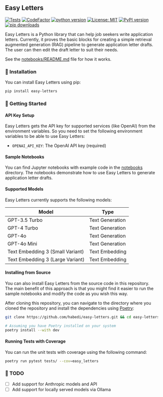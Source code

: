## Easy Letters

[![Tests](https://github.com/habedi/easy-letters/actions/workflows/tests.yml/badge.svg)](https://github.com/habedi/easy-letters/actions/workflows/tests.yml)
[![CodeFactor](https://www.codefactor.io/repository/github/habedi/easy-letters/badge)](https://www.codefactor.io/repository/github/habedi/easy-letters)
[![python version](https://img.shields.io/badge/Python-%3E=3.10-blue)](https://github.com/habedi/easy-letters)
[![License: MIT](https://img.shields.io/badge/License-MIT-blue.svg)](https://opensource.org/licenses/MIT)
[![PyPI version](https://badge.fury.io/py/easy-letters.svg)](https://badge.fury.io/py/easy-letters)
[![pip downloads](https://img.shields.io/pypi/dm/easy-letters.svg)](https://pypi.org/project/easy-letters/)

Easy Letters is a Python library that can help job seekers write application letters.
Currently, it proves the basic blocks for creating a simple retrieval augmented generation (RAG) pipeline
to generate application letter drafts.
The user can then edit the draft letter to suit their needs.

See the [notebooks/README.md](notebooks/README.md) file for how it works.

### 🔧 Installation

You can install Easy Letters using pip:

```bash
pip install easy-letters
```

### 🚀 Getting Started

#### API Key Setup

Easy Letters gets the API key for supported services (like OpenAI) from the environment variables.
So you need to set the following environment variables to be able to use Easy Letters:

- `OPENAI_API_KEY`: The OpenAI API key (required)

#### Sample Notebooks

You can find Jupyter notebooks with example code in the [notebooks](notebooks/) directory.
The notebooks demonstrate how to use Easy Letters to generate application letter drafts.

#### Supported Models

Easy Letters currently supports the following models:

| Model                            | Type            |
|----------------------------------|-----------------|
| GPT-3.5 Turbo                    | Text Generation |
| GPT-4 Turbo                      | Text Generation |
| GPT-4o                           | Text Generation |
| GPT-4o Mini                      | Text Generation |
| Text Embedding 3 (Small Variant) | Text Embedding  |
| Text Embedding 3 (Large Variant) | Text Embedding  |

#### Installing from Source

You can also install Easy Letters from the source code in this repository. The main benefit of this approach is that
you might find it easier to run the sample notebooks and modify the code as you wish this way.

After cloning this repository, you can navigate to the directory where you cloned the repository and install the
dependencies using [Poetry](https://python-poetry.org/):

```bash
git clone https://github.com/habedi/easy-letters.git && cd easy-letters

# Assuming you have Poetry installed on your system
poetry install --with dev
```

#### Running Tests with Coverage

You can run the unit tests with coverage using the following command:

```bash
poetry run pytest tests/ --cov=easy_letters
```

### 📝 TODO

- [ ] Add support for Anthropic models and API
- [ ] Add support for locally served models via Ollama
